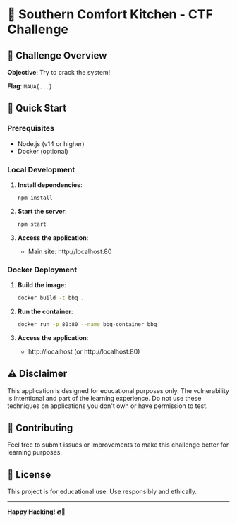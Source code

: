 # 🍖 Southern Comfort Kitchen - CTF Challenge

## 🎯 Challenge Overview

**Objective**: Try to crack the system!

**Flag**: `MAUA{...}`

## 🚀 Quick Start

### Prerequisites
- Node.js (v14 or higher)
- Docker (optional)

### Local Development

1. **Install dependencies**:
   ```bash
   npm install
   ```

2. **Start the server**:
   ```bash
   npm start
   ```

3. **Access the application**:
   - Main site: http://localhost:80

### Docker Deployment

1. **Build the image**:
   ```bash
   docker build -t bbq .
   ```

2. **Run the container**:
   ```bash
   docker run -p 80:80 --name bbq-container bbq
   ```

3. **Access the application**:
   - http://localhost (or http://localhost:80)

## ⚠️ Disclaimer

This application is designed for educational purposes only. The vulnerability is intentional and part of the learning experience. Do not use these techniques on applications you don't own or have permission to test.

## 🤝 Contributing

Feel free to submit issues or improvements to make this challenge better for learning purposes.

## 📄 License

This project is for educational use. Use responsibly and ethically.

---

**Happy Hacking! 🔥🍖**
